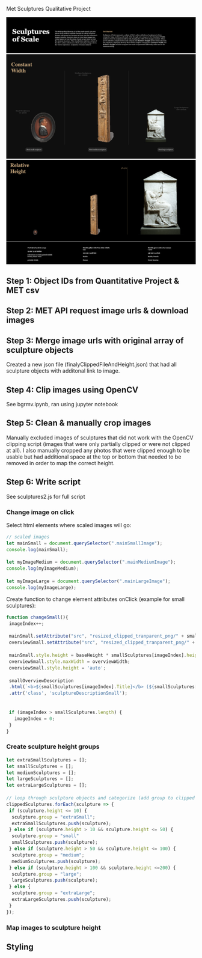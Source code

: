 Met Sculptures Qualitative Project

![header](readMeImages/exampleHeader.png)
![width](readMeImages/exampleConstWidth.png)
![height](readMeImages/exampleRelHeight.png)

## Step 1: Object IDs from Quantitative Project & MET csv

## Step 2: MET API request image urls & download images

## Step 3: Merge image urls with original array of sculpture objects

Created a new json file (finalyClippedFileAndHeight.json) that had all sculpture objects with additonal link to image.

## Step 4: Clip images using OpenCV

See bgrmv.ipynb, ran using jupyter notebook

## Step 5: Clean & manually crop images

Manually excluded images of sculptures that did not work with the OpenCV clipping script (images that were only partially clipped or were not clipped at all). I also manually cropped any photos that were clipped enough to be usable but had additional space at the top or bottom that needed to be removed in order to map the correct height.

## Step 6: Write script

See sculptures2.js for full script

### Change image on click

Select html elements where scaled images will go:

```javascript
// scaled images
let mainSmall = document.querySelector(".mainSmallImage");
console.log(mainSmall);

let myImageMedium = document.querySelector(".mainMediumImage");
console.log(myImageMedium);

let myImageLarge = document.querySelector(".mainLargeImage");
console.log(myImageLarge);
```

Create function to change element attributes onClick (example for small sculptures):

```javascript
function changeSmall(){
 imageIndex++;

 mainSmall.setAttribute("src", "resized_clipped_tranparent_png/" + smallSculptures[imageIndex].fileNamePNG);
 overviewSmall.setAttribute("src", "resized_clipped_tranparent_png/" + smallSculptures[imageIndex].fileNamePNG);

 mainSmall.style.height = baseHeight * smallSculptures[imageIndex].height + 'px';
 overviewSmall.style.maxWidth = overviewWidth;
 overviewSmall.style.height = 'auto';

 smallOverviewDescription
 .html(`<b>${smallSculptures[imageIndex].Title}</b> (${smallSculptures[imageIndex].endDate})<br/><br/><b>${smallSculptures[imageIndex].height} cm | ${(smallSculptures[imageIndex].height * 0.393701).toFixed(2)} inches</b><br/><br/>${smallSculptures[imageIndex].Medium}<br/><br/>${smallSculptures[imageIndex].Culture}`)
 .attr('class', 'sculptureDescriptionSmall');


 if (imageIndex > smallSculptures.length) {
   imageIndex = 0;
 }
}
```

### Create sculpture height groups

```javascript
let extraSmallSculptures = [];
let smallSculptures = [];
let mediumSculptures = [];
let largeSculptures = [];
let extraLargeSculptures = [];

// loop through sculpture objects and categorize (add group to clipped sculptures objects, and also push to array for each category)
clippedSculptures.forEach(sculpture => {
 if (sculpture.height <= 10) {
  sculpture.group = "extraSmall";
  extraSmallSculptures.push(sculpture);
 } else if (sculpture.height > 10 && sculpture.height <= 50) {
  sculpture.group = "small"
  smallSculptures.push(sculpture);
 } else if (sculpture.height > 50 && sculpture.height <= 100) {
  sculpture.group = "medium";
  mediumSculptures.push(sculpture);
 } else if (sculpture.height > 100 && sculpture.height <=200) {
  sculpture.group = "large";
  largeSculptures.push(sculpture);
 } else {
  sculpture.group = "extraLarge";
  extraLargeSculptures.push(sculpture);
 }
});
```

### Map images to sculpture height

## Styling
